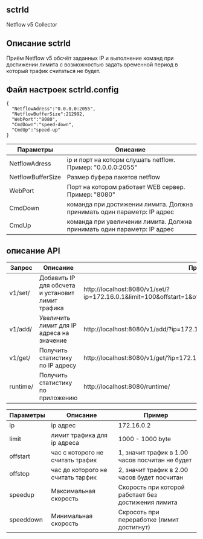 ## sctrld

Netflow v5 Collector

## Описание sctrld

Приём Netflow v5 обсчёт заданных IP и выполнение команд при достижении лимита с возможностью задать временной период в который трафик считаться не будет.
 
## Файл настроек sctrld.config
```
{
  "NetflowAdress":"0.0.0.0:2055",
  "NetflowBufferSize":212992,
  "WebPort":"8080",
  "CmdDown":"speed-down",
  "CmdUp":"speed-up"
}
```
Параметры | Описание
-------- | -------- 
NetflowAdress | ip и порт на которм слушать netflow. Пример: "0.0.0.0:2055"
NetflowBufferSize | Размер буфера пакетов netflow
WebPort | Порт на котором работает WEB сервер. Пример: "8080"
CmdDown | команда при достижении лимита. Должна принимать один параметр: IP адрес
CmdUp | команда при увеличении лимита. Должна принимать один параметр: IP адрес

## описание API

Запрос   | Описание | Пример   | Ответ
-------- | -------- | -------- | --------
v1/set/ | Добавить IP для обсчета и установит лимит трафика | http://localhost:8080/v1/set/?ip=172.16.0.1&limit=100&offstart=1&offstop=2&speedup=1000&speeddown=50 | {"ip":"172.16.0.1","stat":0,"limit":100,"offstart":1,"offstop":2, "speedup":"1000", "speeddown":"50"}
v1/add/ | Увеличить лимит для IP адреса на значение | http://localhost:8080/v1/add/?ip=172.16.0.1&limit=50 | {"ip":"172.16.0.1","limit_add":50}
v1/get/ | Получить статистику по IP адресу | http://localhost:8080/v1/get/?ip=172.16.0.1 | {"ip":"172.16.0.1","stat":0,"limit":150,"offstart":1,"offstop":2}
runtime/ | Получить статистику по приложению | http://localhost:8080/runtime/  | {"memheap":917504,"memidle":434176,"meminuse":483328,"goroutines":7,"nextgc":4194304}

Параметры | Описание | Пример
-------- | --------  | --------
ip | ip адрес | 172.16.0.2
limit | лимит трафика для ip адреса | 1000 - 1000 byte
offstart | час с которого не считать трафик | 1, значит трафик в 1.00 часов посчитан не будет
offstop | час до которого не считать тарфик | 2, значит трафик в 2.00 часов будет посчитан 
speedup | Максимальная скорость  | Скорость при которой работает без достижения лимита
speeddown | Минимальная скорость | Скросоть при переработке (лимит достигнут)
   

